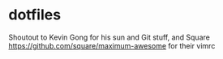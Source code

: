 dotfiles
========
Shoutout to Kevin Gong for his sun and Git stuff, and Square https://github.com/square/maximum-awesome for their vimrc
